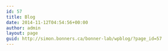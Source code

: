 ```yaml
---
id: 57
title: Blog
date: 2014-11-12T04:54:56+00:00
author: admin
layout: page
guid: http://simon.bonners.ca/bonner-lab/wpblog/?page_id=57
---
```

